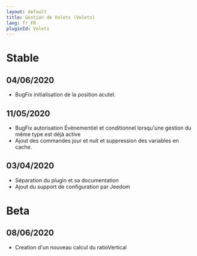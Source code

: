 ```yaml
---
layout: default
title: Gestion de Volets (Volets)
lang: fr_FR
pluginId: Volets
---
```


# Stable
## 04/06/2020
* BugFix initialisation de la position acutel.

## 11/05/2020
* BugFix autorisation Évènementiel et conditionnel lorsqu'une gestion du même type est déjà active
* Ajout des commandes jour et nuit et suppression des variables en cache.

## 03/04/2020
* Séparation du plugin et sa documentation
* Ajout du support de configuration par Jeedom

# Beta
## 08/06/2020

* Creation d'un nouveau calcul du ratioVertical
